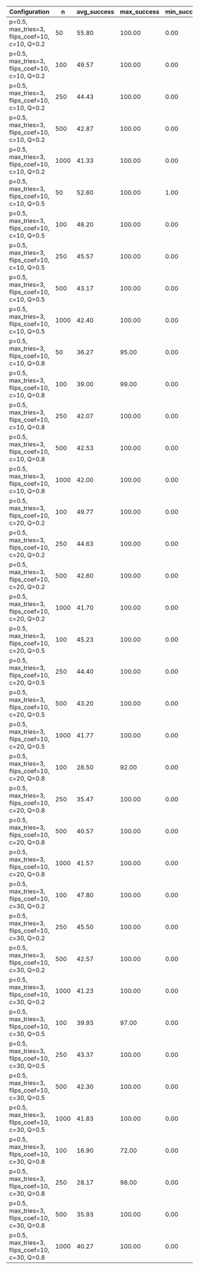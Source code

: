 | Configuration                                  |    n |   avg_success |   max_success |   min_success |   avg_total_flips |   avg_time |   phase_transition |
|------------------------------------------------|------|---------------|---------------|---------------|-------------------|------------|--------------------|
| p=0.5, max_tries=3, flips_coef=10, c=10, Q=0.2 |   50 |         55.80 |        100.00 |          0.00 |          71772.80 |       8.74 |               4.20 |
| p=0.5, max_tries=3, flips_coef=10, c=10, Q=0.2 |  100 |         49.57 |        100.00 |          0.00 |         161354.03 |      20.58 |               4.00 |
| p=0.5, max_tries=3, flips_coef=10, c=10, Q=0.2 |  250 |         44.43 |        100.00 |          0.00 |         440312.00 |      85.80 |               3.80 |
| p=0.5, max_tries=3, flips_coef=10, c=10, Q=0.2 |  500 |         42.87 |        100.00 |          0.00 |         904390.37 |     113.38 |               3.80 |
| p=0.5, max_tries=3, flips_coef=10, c=10, Q=0.2 | 1000 |         41.33 |        100.00 |          0.00 |        1852028.60 |     499.67 |               3.70 |
| p=0.5, max_tries=3, flips_coef=10, c=10, Q=0.5 |   50 |         52.60 |        100.00 |          1.00 |          75706.63 |       9.02 |               4.10 |
| p=0.5, max_tries=3, flips_coef=10, c=10, Q=0.5 |  100 |         48.20 |        100.00 |          0.00 |         164672.17 |      21.48 |               4.00 |
| p=0.5, max_tries=3, flips_coef=10, c=10, Q=0.5 |  250 |         45.57 |        100.00 |          0.00 |         431571.20 |      30.06 |               3.80 |
| p=0.5, max_tries=3, flips_coef=10, c=10, Q=0.5 |  500 |         43.17 |        100.00 |          0.00 |         899032.37 |     111.99 |               3.80 |
| p=0.5, max_tries=3, flips_coef=10, c=10, Q=0.5 | 1000 |         42.40 |        100.00 |          0.00 |        1824101.50 |     470.99 |               3.80 |
| p=0.5, max_tries=3, flips_coef=10, c=10, Q=0.8 |   50 |         36.27 |         95.00 |          0.00 |          97389.20 |      10.26 |               3.60 |
| p=0.5, max_tries=3, flips_coef=10, c=10, Q=0.8 |  100 |         39.00 |         99.00 |          0.00 |         188735.23 |      23.41 |               3.60 |
| p=0.5, max_tries=3, flips_coef=10, c=10, Q=0.8 |  250 |         42.07 |        100.00 |          0.00 |         455178.93 |      34.10 |               3.80 |
| p=0.5, max_tries=3, flips_coef=10, c=10, Q=0.8 |  500 |         42.53 |        100.00 |          0.00 |         906454.73 |     112.95 |               3.80 |
| p=0.5, max_tries=3, flips_coef=10, c=10, Q=0.8 | 1000 |         42.00 |        100.00 |          0.00 |        1830393.03 |     471.07 |               3.70 |
| p=0.5, max_tries=3, flips_coef=10, c=20, Q=0.2 |  100 |         49.77 |        100.00 |          0.00 |         161564.23 |      20.64 |               3.90 |
| p=0.5, max_tries=3, flips_coef=10, c=20, Q=0.2 |  250 |         44.63 |        100.00 |          0.00 |         439607.30 |      87.00 |               3.80 |
| p=0.5, max_tries=3, flips_coef=10, c=20, Q=0.2 |  500 |         42.60 |        100.00 |          0.00 |         907374.43 |     114.94 |               3.80 |
| p=0.5, max_tries=3, flips_coef=10, c=20, Q=0.2 | 1000 |         41.70 |        100.00 |          0.00 |        1843266.60 |     492.61 |               3.80 |
| p=0.5, max_tries=3, flips_coef=10, c=20, Q=0.5 |  100 |         45.23 |        100.00 |          0.00 |         172719.17 |      20.38 |               3.80 |
| p=0.5, max_tries=3, flips_coef=10, c=20, Q=0.5 |  250 |         44.40 |        100.00 |          0.00 |         440094.57 |      33.19 |               3.90 |
| p=0.5, max_tries=3, flips_coef=10, c=20, Q=0.5 |  500 |         43.20 |        100.00 |          0.00 |         898886.07 |     102.21 |               3.80 |
| p=0.5, max_tries=3, flips_coef=10, c=20, Q=0.5 | 1000 |         41.77 |        100.00 |          0.00 |        1838961.87 |     487.68 |               3.70 |
| p=0.5, max_tries=3, flips_coef=10, c=20, Q=0.8 |  100 |         28.50 |         92.00 |          0.00 |         217743.47 |      24.64 |               3.40 |
| p=0.5, max_tries=3, flips_coef=10, c=20, Q=0.8 |  250 |         35.47 |        100.00 |          0.00 |         498936.10 |      42.07 |               3.70 |
| p=0.5, max_tries=3, flips_coef=10, c=20, Q=0.8 |  500 |         40.57 |        100.00 |          0.00 |         932015.07 |     120.95 |               3.70 |
| p=0.5, max_tries=3, flips_coef=10, c=20, Q=0.8 | 1000 |         41.57 |        100.00 |          0.00 |        1842047.93 |     511.21 |               3.80 |
| p=0.5, max_tries=3, flips_coef=10, c=30, Q=0.2 |  100 |         47.80 |        100.00 |          0.00 |         167030.70 |      20.74 |               3.90 |
| p=0.5, max_tries=3, flips_coef=10, c=30, Q=0.2 |  250 |         45.50 |        100.00 |          0.00 |         434563.23 |      85.30 |               3.80 |
| p=0.5, max_tries=3, flips_coef=10, c=30, Q=0.2 |  500 |         42.57 |        100.00 |          0.00 |         907729.13 |     114.69 |               3.80 |
| p=0.5, max_tries=3, flips_coef=10, c=30, Q=0.2 | 1000 |         41.23 |        100.00 |          0.00 |        1853289.97 |     499.60 |               3.70 |
| p=0.5, max_tries=3, flips_coef=10, c=30, Q=0.5 |  100 |         39.93 |         97.00 |          0.00 |         187254.93 |      23.58 |               3.80 |
| p=0.5, max_tries=3, flips_coef=10, c=30, Q=0.5 |  250 |         43.37 |        100.00 |          0.00 |         448851.40 |      32.96 |               3.80 |
| p=0.5, max_tries=3, flips_coef=10, c=30, Q=0.5 |  500 |         42.30 |        100.00 |          0.00 |         910899.00 |     109.57 |               3.80 |
| p=0.5, max_tries=3, flips_coef=10, c=30, Q=0.5 | 1000 |         41.83 |        100.00 |          0.00 |        1836718.03 |     481.26 |               3.80 |
| p=0.5, max_tries=3, flips_coef=10, c=30, Q=0.8 |  100 |         16.90 |         72.00 |          0.00 |         250611.00 |      16.59 |               3.00 |
| p=0.5, max_tries=3, flips_coef=10, c=30, Q=0.8 |  250 |         28.17 |         98.00 |          0.00 |         548520.47 |      49.16 |               3.30 |
| p=0.5, max_tries=3, flips_coef=10, c=30, Q=0.8 |  500 |         35.93 |        100.00 |          0.00 |         993073.47 |     142.69 |               3.60 |
| p=0.5, max_tries=3, flips_coef=10, c=30, Q=0.8 | 1000 |         40.27 |        100.00 |          0.00 |        1877171.87 |     534.26 |               3.70 |
